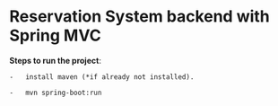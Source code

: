 
# Reservation System backend with Spring MVC

**Steps to run the project**:

    -   install maven (*if already not installed).

    -   mvn spring-boot:run
